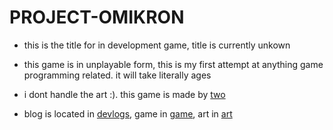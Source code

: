 # PROJECT-OMIKRON

- this is the title for in development game, title is currently unkown

- this game is in unplayable form, this is my first attempt at anything game 
  programming related. it will take literally ages

- i dont handle the art :). this game is made by [two]()

- blog is located in [devlogs](devlogs), game in [game](game), art in
  [art](art)

